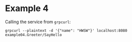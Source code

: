 # Example 4

Calling the service from `grpcurl`:

```shell
grpcurl --plaintext -d '{"name": "HWSW"}' localhost:8080 example04.Greeter/SayHello
```
